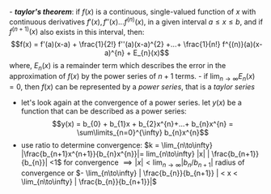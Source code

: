 \- ***taylor's theorem***: if $f(x)$ is a continuous, single-valued function of $x$ with continuous derivatives $f'(x), f''(x)... f^{(n)}(x)$, in a given interval $a \leq x \leq b$, and if $f^{(n+1)}(x)$ also exists in this interval, then: $$f(x) = f'(a)(x-a) + \frac{1}{2!} f''(a)(x-a)^{2} +...+  \frac{1}{n!} f^{(n)}(a)(x-a)^{n} + E_{n}(x)$$
		where, $E_{n}(x)$ is a remainder term which describes the error in the approximation of $f(x)$ by the power series of $n+1$ terms.
	- if $\lim_{n\to\infty} E_{n}(x) = 0$, then $f(x)$ can be represented by a *power series*, that is a *taylor series*
- let's look again at the convergence of a power series. let $y(x)$ be a function that can be described as a power series: $$y(x) = b_{0} + b_{1}x + b_{2}x^{n}+...+ b_{n}x^{n} = \sum\limits_{n=0}^{\infty} b_{n}x^{n}$$
- use ratio to determine convergence: $k = \lim_{n\to\infty} |\frac{b_{n+1}x^{n+1}}{b_{n}x^{n}}|= lim_{n\to\infty} |x| | \frac{b_{n+1}}{b_{n}}| <1$ for convergence
	$\implies |x| < \lim_{n\to\infty} | b_{n}/b_{n+1}|$    radius of convergence
	or
	$- \lim_{n\to\infty} | \frac{b_{n}}{b_{n+1}} | < x <  \lim_{n\to\infty} | \frac{b_{n}}{b_{n+1}}|$
	